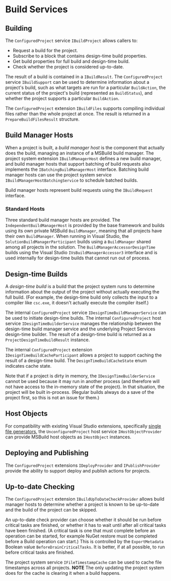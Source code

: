 # Build Services

## Building

The `ConfiguredProject` service `IBuildProject` allows callers to:

* Request a build for the project.
* Subscribe to a block that contains design-time build properties.
* Get build properties for full build and design-time build.
* Check whether the project is considered up-to-date.

The result of a build is contained in a `IBuildResult`. The `ConfiguredProject` service `IBuildSupport` can be used to determine information about a project's build, such as what targets are run for a particular `BuildAction`, the current status of the project's build (represented as `BuildStatus`), and whether the project supports a particular `BuildAction`.

The `ConfiguredProject` extension `IBuildFiles` supports compiling individual files rather than the whole project at once. The result is returned in a `PrepareBuildFilesResult` structure.

## Build Manager Hosts

When a project is built, a _build manager host_ is the component that actually does the build, managing an instance of a MSBuild build manager. The project system extension `IBuildManagerHost` defines a new build manager, and build manager hosts that support batching of build requests also implements the `IBatchingBuildManagerHost` interface. Batching build manager hosts can use the project system service `IBuildManagerHostBatchingService` to schedule batched builds.

Build manager hosts represent build requests using the `IBuildRequest` interface.

### Standard Hosts

Three standard build manager hosts are provided. The `IndependentBuildManagerHost` is provided by the base framework and builds using its own private MSBuild `BuildManager`, meaning that all projects have their own `BuildManager`. When running in Visual Studio, the `SolutionBuildManagerParticipant` builds using a `BuildManager` shared among all projects in the solution. The `BuildManagerAccessorDesignTime` builds using the Visual Studio `IVsBuildManagerAccessor3` interface and is used internally for design-time builds that cannot run out of process. 

## Design-time Builds

A _design-time build_ is a build that the project system runs to determine information about the output of the project without actually executing the full build. (For example, the design-time build only collects the input to a compiler like `csc.exe`, it doesn't actually execute the compiler itself.)

The internal `ConfiguredProject` service `IDesignTimeBuildManagerService` can be used to initiate design-time builds. The internal `ConfiguredProject` host service `IDesignTimeBuilderService` manages the relationship between the design-time build manager service and the underlying Project Services design-time builder. The result of a design-time build is returned as a `ProjectDesignTimeBuildResult` instance. 

The internal `ConfiguredProject` extension `IDesignTimeBuildCacheParticipant` allows a project to support caching the result of a design-time build. The `DesignTimeBuildCacheState` enum indicates cache state.

Note that if a project is dirty in memory, the `IDesignTimeBuilderService` cannot be used because it may run in another process (and therefore will not have access to the in-memory state of the project). In that situation, the project will be built in-process. (Regular builds always do a save of the project first, so this is not an issue for them.)

## Host Objects

For compatibility with existing Visual Studio extensions, specifically [single file generators](https://docs.microsoft.com/en-us/visualstudio/extensibility/internals/implementing-single-file-generators), the `UnconfiguredProject` host service `IHostObjectProvider` can provide MSBuild host objects as `IHostObject` instances.

## Deploying and Publishing

The `ConfiguredProject` extensions `IDeployProvider` and `IPublishProvider` provide the ability to support deploy and publish actions for projects.

## Up-to-date Checking

The `ConfiguredProject` extension `IBuildUpToDateCheckProvider` allows build manager hosts to determine whether a project is known to be up-to-date and the build of the project can be skipped.

An up-to-date check provider can choose whether it should be run before critical tasks are finished, or whether it has to wait until after all critical tasks have been finished. (A critical task is one that must complete before an operation can be started, for example NuGet restore must be completed before a Build operation can start.) This is controlled by the `ExportMetadata` Boolean value `BeforeDrainCriticalTasks`. It is better, if at all possible, to run before critical tasks are finished. 

The project system service `IFileTimestampCache` can be used to cache file timestamps across all projects. **NOTE** The only updating the project system does for the cache is clearing it when a build happens.
